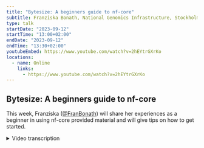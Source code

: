 ```yaml
---
title: "Bytesize: A beginners guide to nf-core"
subtitle: Franziska Bonath, National Genomics Infrastructure, Stockholm
type: talk
startDate: "2023-09-12"
startTime: "13:00+02:00"
endDate: "2023-09-12"
endTime: "13:30+02:00"
youtubeEmbed: https://www.youtube.com/watch?v=2hEYtrGXrKo
locations:
  - name: Online
    links:
      - https://www.youtube.com/watch?v=2hEYtrGXrKo
---
```


## Bytesize: A beginners guide to nf-core

This week, Franziska ([@FranBonath](https://github.com/FranBonath)) will share her experiences as a beginner in using nf-core provided material and will give tips on how to get started.

<details markdown="1"><summary>Video transcription</summary>
:::note
The content has been edited to make it reader-friendly
:::

[0:01](https://www.youtube.com/watch?v=2hEYtrGXrKo&t=1)
Hello everyone and welcome to today's bytesize talk. Today it's just me, I'm Franziska and this talk is aimed at people who want to start with nf-core or who know someone who would like to start with nf-core and don't really know how to best get into it. It's based solely on my own experience so there might be other ways and there might even be better ways but this is how I found in the end to best start doing work in nf-core actual development work.

[0:33](https://www.youtube.com/watch?v=2hEYtrGXrKo&t=33)
In order to give you a bit of an idea where I come from: I did a PhD in developmental biology, I was working with Drosophila, creating NGS data for microRNAs and other RNAs and at the time I had to analyse my own data. There was no bioinformatician in my group, there was no one that could help me with anything so it was all learning by doing without much help from anyone really. In the time I did everything in Perl because that was the state of the art, the big programming language that you had to learn if you were using bioinformatics. I also did some R on the side and to put it all together I did some bash scripting as well. After my PhD I did a postdoc and there I was looking at other small RNAs, not microRNAs anymore also some RNA and all analysed with NGS. This time there were a lot of bioinformaticians around me, it was mainly actually a bioinformatics lab but I wanted to analyse my own data this time. One reason was because I wanted it exactly in that specific way, another reason was that they were busy with their own projects so sometimes I had to wait and I'm not known for wanting to wait for things. In the time I was doing more R work, a bit more bash but generally nothing advanced. After my postdoc I started at a core facility called NGI and there I started in the lab as well so I got contact with a lot more of different NGS data for one in the lab but also to analyse and look at the results in the end. I wanted to do a bit more bioinfo and I came in contact with nf-core for the first time. This time I started to learn Python and I was using Nextflow pipelines myself and this is also when I started to become a member of nf-core. About one and a half years ago I switched to the bioinformatics side solely and it was still at the same core facility, I did a bit more Python work and this was the time when I was thinking about doing my own Nextflow pipeline based on nf-core. That's when the trouble began.

[3:01](https://www.youtube.com/watch?v=2hEYtrGXrKo&t=181)
What I wanted to do was actually really really simple, I wanted to do QC pipeline for Hi-C libraries. In the lab we offer a service for Hi-C library generation and after that we want to check if the library prep worked. To do that we need to map the reads with BWA and then we run pairtools, we generate some tables based on the results that we get from pairtools and then we feed this into MultiQC and we get a beautiful report out of it. That was the idea and I thought it would be super easy because there's already modules for BWA and pairtools, even some pipelines available that use them and MultiQC is anyway is part of all the nf-core pipelines so it would not be an issue and also because we did run this QC already with a bash script, I already had the Python script to make these tables from the pairtools output. I really thought it would be a piece of cake.

[4:15](https://www.youtube.com/watch?v=2hEYtrGXrKo&t=255)
Based on my background, what could I do before I started this? I had some very general scripting experience, like I had my R, my Perl, my bash and Python in the background and I was like okay, so it was fairly easy to go from for example from R to Python, there was not that much more that I had to learn, just a slightly different syntax so it should be fine. Also I felt very comfortable on the command line already at that point, having been doing a lot of command line work up to that point so that was not an issue and being part of nf-core and the core team, I had some experience with Git and GitHub so I knew how to make a fork and have my own repo and how to work on it on the remote and things like that. I felt a bit like a hacker man, I learned this on my own and I can do this, it's easy. Then also of course I had some experience with running nf-core pipelines and this gives me some familiarity with the names of things and I was like okay, I just fill in the gaps and then it should work out. Also I was really interested, I really wanted to do this and I was curious how it would work and I like things to be neat and tidy so a Nextflow pipeline would be exactly what I wanted to have. Finally I had some very healthy overestimation of my knowledge. This can be a good thing in that it lowers the threshold to actually get into things but of course it also gives you some major drawbacks later on so it's good and bad to be a bit over-optimistic.

[6:12](https://www.youtube.com/watch?v=2hEYtrGXrKo&t=372)
What were the mistakes that I run into at the very beginning when I wanted to start? So one of the things was that this attitude of I can do this, how difficult can this be? It should be very easy to just put things together and the idea for me was also in the beginning to not have this as a standalone Nextflow pipeline but I append this to an already existing nf-core pipeline and that turned out to be a bit more than I can chew and I fairly quickly gave up on that. Also because of that I was not really working on a testing repo where I started from scratch to learn the basics but I forked the existing pipeline and then I just looked at it and tried to figure out what the different bits mean and it was definitely not the right way to start this. I would not advise that to anyone starting from scratch. Finally it's not as much a mistake as more coming with my work. I could not work on it continuously so I had an hour here, an hour there. At some point I was like Monday mornings I will work on this and it didn't work, at least for the very beginning you need I would say a week where you do nothing but start to learn Nextflow.

[7:38](https://www.youtube.com/watch?v=2hEYtrGXrKo&t=758)
This brings me now to what you probably should do at least from my point of view, what my recommendations are. The very first one is to plan your project. Learning Nextflow just in order to have it learned is probably not very fruitful. You should have an idea what you want to do with it afterwards and this will also deepen your knowledge and it will create some base for later work. If you don't have a current project that you are working on and that you want to implement it can be also something like "I want to generate the RNAseq pipeline but with these different things that the current one can't do" or something like that. It doesn't have to be perfect, it doesn't have to be a big one, but have an idea what you want to do on your own once you think you are at a step where you can start your own work and have enough training.

[8:41](https://www.youtube.com/watch?v=2hEYtrGXrKo&t=521)
The second one which was definitely true for me or where I did not follow my own recommendations, was to watch the Nextflow tutorial. You do need a foundation of Nextflow in order to understand how nf-core pipelines work. There are YouTube tutorials I can show you here. Let me know in the chat if you cannot see this now. Maybe I have to change my share. I just assume that you can see it. On YouTube here you have the foundational Nextflow training which was just recently done, like just a week ago I believe. There's three sessions, they are two and a half hours long roughly and if you have different language requirements we also had them beginning of the year in different languages like for example we had them in Hindi I think, in French, in Spanish. Have a look at these trainings and these trainings also come with a training tutorial which is here and here you can start your training workshop. This is independent of when we actually hosted the training that you can go through this. Be aware that we only do this YouTube tutorials twice a year and we continuously improve on the Nextflow training documentation. Maybe if something of the two is not exactly the same as the other, stick with the one that is written because that would be the most up-to-date one. Also choose the latest training if you can because that will have the latest updates in them as well from nf-core. There's something in the chat. Oh yeah, the videos should be embedded in the training.nextflow.io very soon.

[10:48](https://www.youtube.com/watch?v=2hEYtrGXrKo&t=648)
I would suggest to you to take notes when you do the Nextflow tutorial. Reason for that is that at least for me I can easier remember things that I actually wrote down. I have maybe my own logic of how I organize things and that helps me remembering things. Also I would very much recommend you to do the exercises on your own. When you're going through the tutorial, they will show you how the exercises are done. They will in a way already show you the results. Try to stop it there. Do the exercises on your own and then go back and see if you did it right. Then also take time. Sometimes an exercise will not make sense immediately. Maybe you want to go back. You might also want to read up on other documentation or you want to redo the exercise that you've done two sessions before. I said those tutorials take two and a half hours, but I actually needed a full day for each session because I wanted to write down, I wanted to really think it through what this means and how it relates to the previous session or the previous exercises that I've done. Feeding into that, I sometimes made up my own exercises. Like I now understand these three points, how they work and how they interact with each other. Now I combine them all and I want to do this. Then I tried it on my own and I tried to figure out if it works or not. I just kept at it until I got it to work. This is my points for the tutorial.

[12:34](https://www.youtube.com/watch?v=2hEYtrGXrKo&t=754)
Once I had done the tutorial, I was again, very confident, I was like, yes, I understand this. It is a piece of cake to just put this all into work and get my Nextflow, nf-core workflow to be done. Unfortunately I had to learn that there is a gap between the Nextflow course and the nf-core pipelines. It is addressed now. There's going to be an advanced course at the end of the month, I believe, that I think you can still sign up to. But at least at the point of this video, there is no advanced course available that closes this gap. There are some steps that you have to make sure before you start working with the nf-core template and on nf-core pipelines, in my opinion. One is to familiarize yourself with the template that we get from nf-core. Like what do the different entries mean? What are the different directories? What are they used for? For example, very important is the work directory. How can I utilize that? So look through it and make sure that you understand these things before you actually start writing anything.

[13:53](https://www.youtube.com/watch?v=2hEYtrGXrKo&t=793)
Then there will be a time when this will not be enough and you will get stuck. Without tooting my own horn here, I think the bytesize helped me quite a bit. We do have on YouTube, a bytesize playlist that is specifically for developers. I hope you can see this. It has from very, very basic things like resources to learn nextflow, which maybe is the next step to this video. Onto things that I used, for example, was how to customize my MultiQC report or in my case, I wanted to integrate a custom script. That one helped me a lot. It is very good for you to look through here if maybe something of this applies to your problem and maybe it gives you exactly the answer you need. There is also, of course, times when YouTube doesn't help you and you really need someone to help you directly with your code. This is usually the case when you have an error message that is not helpful. In my case, I had forgotten a comma in a tuple and it told me that my process was already used and the error message had nothing to do with the problem and I just couldn't figure it out on my own. Then I turned to Slack and yeah, there I got help in the end. First in Slack, I would advise you to look through if someone else had the same issue before and maybe then you don't have to spend more time or someone else's time to look at your problem specifically because it has already been solved. But more often than not, your problem is either not directly described or you don't understand the solution and then of course you can ask for help. There is a Slack channel that is called #nostupidquestions and that is really the case. There's no stupid question in that channel. You can ask whatever you need to.

[16:01](https://www.youtube.com/watch?v=2hEYtrGXrKo&t=961)
Finally for me, one of the main points was to set small goals. Like I said in the beginning, I started with this big idea of having everything at once and I started with trying to get this goal specifically in the beginning and it didn't work out. I needed to start small, set my goal to be, I don't know, adding this one already existing module to a test pipeline that I had or something like that. That helped a lot.
With that, I would like to end this today. Thank you all for listening. I will now allow everyone to unmute themselves and also share their video if they want and I'm open for any questions. Thank you. Okay. It seems we don't have questions. Hi Phil!

[17:14](https://www.youtube.com/watch?v=2hEYtrGXrKo&t=1034)
(comment) Thank you for your talk, Fran, it was really good. It was really nice to hear that story and also to hear the projects moving along.
(speaker) I am now at the Multi-QC report, maybe I have some questions about that.
(comment) I just wanted to reiterate a couple of bits in the chats. You mentioned the error messages, it's like a common thing I was going to say this week. Yesterday, a podcast went out where Ben from Seqera, Nextflow developer, and I discussed in detail about why error messages in Nextflow are difficult, but also had some good news saying that the Edge release that went out this week had a whole load of improvements in error messages. That one you found, we actually specifically discussed were tuples with a comma: Now it says, did you miss out a tuple comma somewhere? Hopefully that will make life a bit easier for beginners. Also the training is actually, we've got three trainings in September. We just had the foundational, we've got a short one for beginners, which is new, as well called hands-on, or at least revitalize, which is just one session, which is good for beginners, also good for anyone who just wants a refresher, who's done the foundational a year ago, hasn't used it very much and just wants to get up to speed. Then Rob is doing the advanced training, which is the first time we've done that publicly and they're all online, free and will be online forever.

(host) Awesome. Okay. Are there any questions, otherwise I would like to thank you all for listening and as usual, I would like to thank the Chan Zuckerberg Initiative for funding our bytesize talks. I hope to see you all next week. Bye-bye.

</details>
